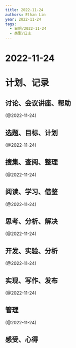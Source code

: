 ```yaml
---
title: 2022-11-24
authors: Ethan Lin
year: 2022-11-24 
tags:
  - 日期/2022-11-24 
  - 类型/日志 
---
```



# 2022-11-24






# 计划、记录

## 讨论、会议讲座、帮助

(@2022-11-24)



## 选题、目标、计划

(@2022-11-24)



## 搜集、查阅、整理

(@2022-11-24)



## 阅读、学习、借鉴

(@2022-11-24)



## 思考、分析、解决

(@2022-11-24)



## 开发、实验、分析

(@2022-11-24)



## 实现、写作、发布

(@2022-11-24)





## 管理

(@2022-11-24)



## 感受、心得



